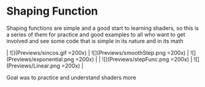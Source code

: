 # Shaping Function

Shaping functions are simple and a good start to learning shaders, so this is a series of them 
for practice and good examples to all who want to get involved and see some code that is simple
in its nature and in its math

| ![](Previews/sincos.gif =200x)  | ![](Previews/smoothStep.png =200x)  | ![](Previews/exponential.png =200x) |
| ![](Previews/stepFunc.png =200x) | ![](Previews/Linear.png =200x) |

Goal was to practice and understand shaders more
